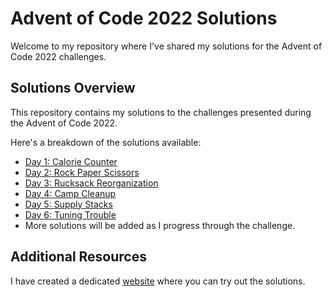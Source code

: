 # Advent of Code 2022 Solutions

Welcome to my repository where I've shared my solutions for the Advent of Code 2022 challenges.

## Solutions Overview

This repository contains my solutions to the challenges presented during the Advent of Code 2022.

Here's a breakdown of the solutions available:

- [Day 1: Calorie Counter](./1-calorie-counter)
- [Day 2: Rock Paper Scissors](./2-rock-paper-scissors)
- [Day 3: Rucksack Reorganization](./3-rucksack-reorganization)
- [Day 4: Camp Cleanup](./4-camp-cleanup)
- [Day 5: Supply Stacks](./5-supply-stacks)
- [Day 6: Tuning Trouble](./6-tuning-trouble)
- More solutions will be added as I progress through the challenge.

## Additional Resources

I have created a dedicated [website](https://advent-of-code-2022.raphaelmitas.com/) where you can try out the solutions.

